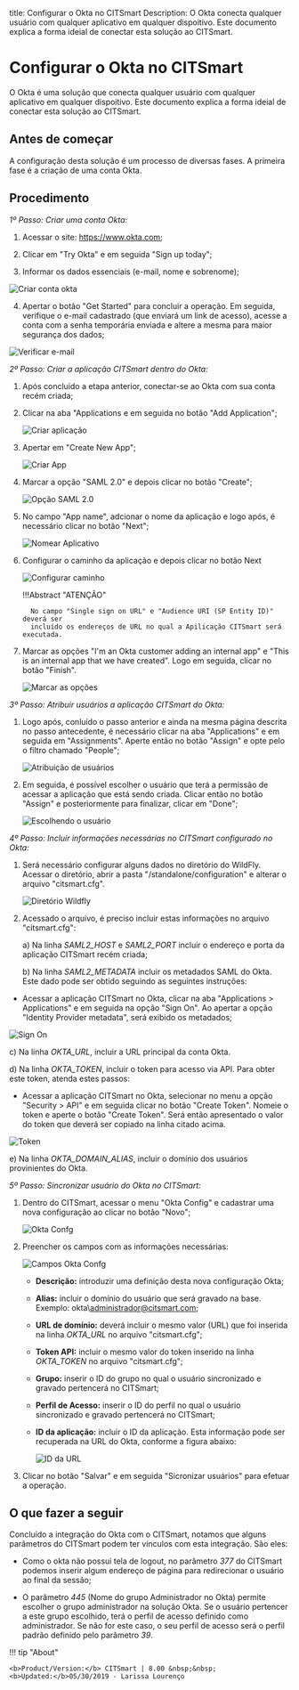 title: Configurar o Okta no CITSmart
Description: O Okta conecta qualquer usuário com qualquer aplicativo em qualquer dispoitivo. Este documento explica a forma ideial de conectar esta solução ao CITSmart.
# Configurar o Okta no CITSmart

O Okta é uma solução que conecta qualquer usuário com qualquer aplicativo em qualquer dispoitivo. Este documento explica a forma ideial de conectar esta solução ao CITSmart.

Antes de começar
--------------------

A configuração desta solução é um processo de diversas fases. A primeira fase é a criação de uma conta Okta.

Procedimento
----------------

*1º Passo: Criar uma conta Okta:*

1. Acessar o site:  https://www.okta.com;

2. Clicar em "Try Okta" e em seguida "Sign up today";

3. Informar os dados essenciais (e-mail, nome e sobrenome);

![Criar conta okta](images/okta.img1.png)

4. Apertar o botão "Get Started" para concluir a operação. Em seguida, verifique o e-mail cadastrado (que enviará um link de acesso), acesse a conta com a senha temporária enviada e altere a mesma para maior segurança dos dados;

![Verificar e-mail](images/okta.img2.png)

*2º Passo: Criar a aplicação CITSmart dentro do Okta:*

1. Após concluído a etapa anterior, conectar-se ao Okta com sua conta recém criada;

2. Clicar na aba "Applications e em seguida no botão "Add Application";

      ![Criar aplicação](images/okta.img3.png)

3. Apertar em "Create New App";

      ![Criar App](images/okta.img4.png)

4. Marcar a opção "SAML 2.0" e depois clicar no botão "Create";

      ![Opção SAML 2.0](images/okta.img5.png)

5. No campo "App name", adcionar o nome da aplicação e logo após, é necessário clicar no botão "Next";

      ![Nomear Aplicativo](images/okta.img6.png)

6. Configurar o caminho da aplicação e depois clicar no botão Next

      ![Configurar caminho](images/okta.img7.png)

      !!!Abstract "ATENÇÃO"
    
         No campo "Single sign on URL" e "Audience URI (SP Entity ID)" deverá ser
         incluído os endereços de URL no qual a Apilicação CITSmart será executada.  
     
7. Marcar as opções "I'm an Okta customer adding an internal app" e "This is an internal app that we have created". Logo em seguida, clicar no botão "Finish".

      ![Marcar as opções](images/okta.img8.png)

*3º Passo: Atribuir usuários a aplicação CITSmart do Okta:*

1. Logo após, conluído o passo anterior e ainda na mesma página descrita no passo
antecedente, é necessário clicar na aba "Applications" e em seguida em "Assignments". Aperte então no botão "Assign" e opte pelo o filtro chamado "People";

      ![Atribuição de usuários](images/okta.img9.png)

2. Em seguida, é possível escolher o usuário que terá a permissão de acessar a aplicação que está sendo criada. Clicar então no botão "Assign" e posteriormente para finalizar, clicar em  "Done";

      ![Escolhendo o usuário](images/okta.img10.png)

*4º Passo: Incluir informações necessárias no CITSmart configurado no Okta:*

1. Será necessário configurar alguns dados no diretório do WildFly. Acessar o diretório, abrir a pasta "/standalone/configuration" e alterar o arquivo "citsmart.cfg".

      ![Diretório Wildfly](images/okta.img11.png)

  2. Acessado o arquivo, é preciso incluir estas informações no arquivo "citsmart.cfg":
       
       a) Na linha *SAML2_HOST* e *SAML2_PORT* incluir o endereço e porta da aplicação CITSmart recém criada;
       
       b)  Na linha *SAML2_METADATA* incluir os metadados SAML do Okta. Este dado pode ser obtido seguindo as seguintes instruções:
 
   - Acessar a aplicação CITSmart no Okta, clicar na aba "Applications > Applications" e em seguida na opção "Sign On". Ao apertar a opção "Identity Provider metadata", será exibido os metadados;
        
 ![Sign On](images/okta.img12.png)

   c) Na linha *OKTA_URL*, incluir a URL principal da conta Okta.
   
   d) Na linha *OKTA_TOKEN*, incluir o token para acesso via API. Para obter este token, atenda estes passos:
   
   - Acessar a aplicação CITSmart no Okta, selecionar no menu a opção "Security > API" e em seguida clicar no botão "Create Token". Nomeie o token e aperte o botão "Create Token". Será então apresentado o valor do token que deverá ser copiado na linha citado acima.
   
![Token](images/okta.img13.png)

  e) Na linha *OKTA_DOMAIN_ALIAS*, incluir o domínio dos usuários provinientes do Okta.
  
*5º Passo: Sincronizar usuário do Okta no CITSmart:*

1. Dentro do CITSmart, acessar o menu "Okta Config" e cadastrar uma nova configuração ao clicar no botão "Novo";

      ![Okta Confg](images/okta.img14.png)

2. Preencher os campos com as informações necessárias:

      ![Campos Okta Confg](images/okta.img15.png)

   - **Descrição:** introduzir uma definição desta nova configuração Okta;
     
   - **Alias:** incluir o domínio do usuário que será gravado na base. Exemplo: okta\administrador@citsmart.com;
     
   - **URL de domínio:** deverá incluir o mesmo valor (URL) que foi inserida na linha *OKTA_URL* no arquivo "citsmart.cfg"; 
     
   - **Token API:** incluir o mesmo valor do token inserido na linha *OKTA_TOKEN* no arquivo "citsmart.cfg";
     
   - **Grupo:** inserir o ID do grupo no qual o usuário sincronizado e gravado pertencerá no CITSmart;
     
   - **Perfil de Acesso:** inserir o ID do perfil no qual o usuário sincronizado e gravado pertencerá no CITSmart;
     
   - **ID da aplicação:** incluir o ID da aplicação. Esta informação pode ser recuperada na URL do Okta, conforme a figura abaixo:
     
      ![ID da URL](images/okta.img16.png)

3. Clicar no botão "Salvar" e em seguida "Sicronizar usuários" para efetuar a operação.


O que fazer a seguir
----------------------

Concluído a integração do Okta com o CITSmart, notamos que alguns parâmetros do CITSmart podem ter vínculos com esta integração. São eles:

 - Como o okta não possui tela de logout, no parâmetro *377* do CITSmart podemos inserir algum endereço de página para redirecionar o usuário ao final da sessão;
 
 - O parâmetro *445* (Nome do grupo Administrador no Okta) permite escolher o grupo administrador na solução Okta. Se o usuário pertencer a este grupo escolhido, terá o perfil de acesso definido como administrador. Se não for este caso, o seu perfil de acesso será o perfil padrão definido pelo parâmetro *39*.
 
 !!! tip "About"

    <b>Product/Version:</b> CITSmart | 8.00 &nbsp;&nbsp;
    <b>Updated:</b>05/30/2019 - Larissa Lourenço


